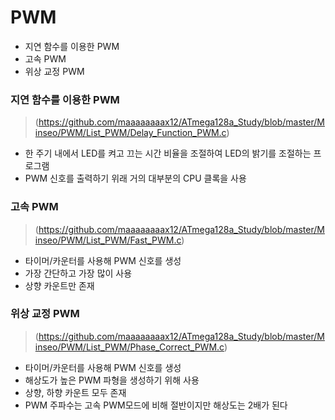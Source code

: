 # PWM
* 지연 함수를 이용한 PWM
* 고속 PWM
* 위상 교정 PWM

### 지연 함수를 이용한 PWM
> (https://github.com/maaaaaaaax12/ATmega128a_Study/blob/master/Minseo/PWM/List_PWM/Delay_Function_PWM.c)
* 한 주기 내에서 LED를 켜고 끄는 시간 비율을 조절하여 LED의 밝기를 조절하는 프로그램
* PWM 신호를 출력하기 위래 거의 대부분의 CPU 클록을 사용

### 고속 PWM
> (https://github.com/maaaaaaaax12/ATmega128a_Study/blob/master/Minseo/PWM/List_PWM/Fast_PWM.c)
* 타이머/카운터를 사용해 PWM  신호를 생성
* 가장 간단하고 가장 많이 사용
* 상향 카운트만 존재

### 위상 교정 PWM
> (https://github.com/maaaaaaaax12/ATmega128a_Study/blob/master/Minseo/PWM/List_PWM/Phase_Correct_PWM.c)
* 타이머/카운터를 사용해 PWM  신호를 생성
* 해상도가 높은 PWM 파형을 생성하기 위해 사용
* 상향, 하향 카운트 모두 존재
* PWM 주파수는 고속 PWM모드에 비해 절반이지만 해상도는 2배가 된다
